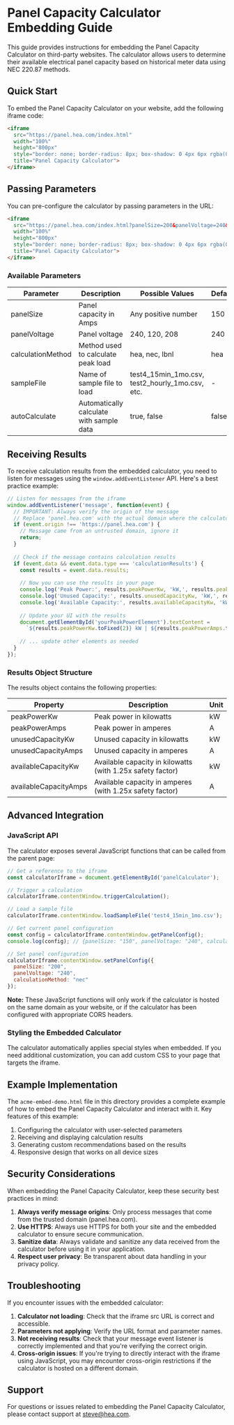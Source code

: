 # Panel Capacity Calculator Embedding Guide

This guide provides instructions for embedding the Panel Capacity Calculator on third-party websites. The calculator allows users to determine their available electrical panel capacity based on historical meter data using NEC 220.87 methods.

## Quick Start

To embed the Panel Capacity Calculator on your website, add the following iframe code:

```html
<iframe 
  src="https://panel.hea.com/index.html" 
  width="100%" 
  height="800px" 
  style="border: none; border-radius: 8px; box-shadow: 0 4px 6px rgba(0,0,0,0.1);" 
  title="Panel Capacity Calculator">
</iframe>
```

## Passing Parameters

You can pre-configure the calculator by passing parameters in the URL:

```html
<iframe 
  src="https://panel.hea.com/index.html?panelSize=200&panelVoltage=240&calculationMethod=hea" 
  width="100%" 
  height="800px" 
  style="border: none; border-radius: 8px; box-shadow: 0 4px 6px rgba(0,0,0,0.1);" 
  title="Panel Capacity Calculator">
</iframe>
```

### Available Parameters

| Parameter | Description | Possible Values | Default |
|-----------|-------------|----------------|---------|
| panelSize | Panel capacity in Amps | Any positive number | 150 |
| panelVoltage | Panel voltage | 240, 120, 208 | 240 |
| calculationMethod | Method used to calculate peak load | hea, nec, lbnl | hea |
| sampleFile | Name of sample file to load | test4_15min_1mo.csv, test2_hourly_1mo.csv, etc. | - |
| autoCalculate | Automatically calculate with sample data | true, false | false |

## Receiving Results

To receive calculation results from the embedded calculator, you need to listen for messages using the `window.addEventListener` API. Here's a best practice example:

```javascript
// Listen for messages from the iframe
window.addEventListener('message', function(event) {
  // IMPORTANT: Always verify the origin of the message
  // Replace 'panel.hea.com' with the actual domain where the calculator is hosted
  if (event.origin !== 'https://panel.hea.com') {
    // Message came from an untrusted domain, ignore it
    return;
  }
  
  // Check if the message contains calculation results
  if (event.data && event.data.type === 'calculationResults') {
    const results = event.data.results;
    
    // Now you can use the results in your page
    console.log('Peak Power:', results.peakPowerKw, 'kW,', results.peakPowerAmps, 'A');
    console.log('Unused Capacity:', results.unusedCapacityKw, 'kW,', results.unusedCapacityAmps, 'A');
    console.log('Available Capacity:', results.availableCapacityKw, 'kW,', results.availableCapacityAmps, 'A');
    
    // Update your UI with the results
    document.getElementById('yourPeakPowerElement').textContent = 
      `${results.peakPowerKw.toFixed(2)} kW | ${results.peakPowerAmps.toFixed(1)} A`;
    
    // ... update other elements as needed
  }
});
```

### Results Object Structure

The results object contains the following properties:

| Property | Description | Unit |
|----------|-------------|------|
| peakPowerKw | Peak power in kilowatts | kW |
| peakPowerAmps | Peak power in amperes | A |
| unusedCapacityKw | Unused capacity in kilowatts | kW |
| unusedCapacityAmps | Unused capacity in amperes | A |
| availableCapacityKw | Available capacity in kilowatts (with 1.25x safety factor) | kW |
| availableCapacityAmps | Available capacity in amperes (with 1.25x safety factor) | A |

## Advanced Integration

### JavaScript API

The calculator exposes several JavaScript functions that can be called from the parent page:

```javascript
// Get a reference to the iframe
const calculatorIframe = document.getElementById('panelCalculator');

// Trigger a calculation
calculatorIframe.contentWindow.triggerCalculation();

// Load a sample file
calculatorIframe.contentWindow.loadSampleFile('test4_15min_1mo.csv');

// Get current panel configuration
const config = calculatorIframe.contentWindow.getPanelConfig();
console.log(config); // {panelSize: "150", panelVoltage: "240", calculationMethod: "hea"}

// Set panel configuration
calculatorIframe.contentWindow.setPanelConfig({
  panelSize: "200",
  panelVoltage: "240",
  calculationMethod: "nec"
});
```

**Note:** These JavaScript functions will only work if the calculator is hosted on the same domain as your website, or if the calculator has been configured with appropriate CORS headers.

### Styling the Embedded Calculator

The calculator automatically applies special styles when embedded. If you need additional customization, you can add custom CSS to your page that targets the iframe.

## Example Implementation

The `acme-embed-demo.html` file in this directory provides a complete example of how to embed the Panel Capacity Calculator and interact with it. Key features of this example:

1. Configuring the calculator with user-selected parameters
2. Receiving and displaying calculation results
3. Generating custom recommendations based on the results
4. Responsive design that works on all device sizes

## Security Considerations

When embedding the Panel Capacity Calculator, keep these security best practices in mind:

1. **Always verify message origins**: Only process messages that come from the trusted domain (panel.hea.com).
2. **Use HTTPS**: Always use HTTPS for both your site and the embedded calculator to ensure secure communication.
3. **Sanitize data**: Always validate and sanitize any data received from the calculator before using it in your application.
4. **Respect user privacy**: Be transparent about data handling in your privacy policy.

## Troubleshooting

If you encounter issues with the embedded calculator:

1. **Calculator not loading**: Check that the iframe src URL is correct and accessible.
2. **Parameters not applying**: Verify the URL format and parameter names.
3. **Not receiving results**: Check that your message event listener is correctly implemented and that you're verifying the correct origin.
4. **Cross-origin issues**: If you're trying to directly interact with the iframe using JavaScript, you may encounter cross-origin restrictions if the calculator is hosted on a different domain.

## Support

For questions or issues related to embedding the Panel Capacity Calculator, please contact support at [steve@hea.com](mailto:steve@hea.com?subject=Panel%20Calculator%20Embedding%20Support). 